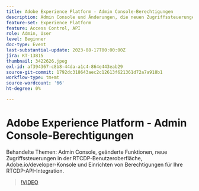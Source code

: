 ```yaml
---
title: Adobe Experience Platform - Admin Console-Berechtigungen
description: Admin Console und Änderungen, die neuen Zugriffssteuerungen in der RTCDP-Benutzeroberfläche, Adobe.io/developer-Konsole und das Einrichten von Berechtigungen für Ihre RTCDP-API-Integration.
feature-set: Experience Platform
feature: Access Control, API
role: Admin, User
level: Beginner
doc-type: Event
last-substantial-update: 2023-08-17T00:00:00Z
jira: KT-13815
thumbnail: 3422626.jpeg
exl-id: af394367-c8b8-44da-a1c4-864e443eab29
source-git-commit: 1792dc318643aec2c12613f621361d72a7a918b1
workflow-type: tm+mt
source-wordcount: '66'
ht-degree: 0%

---
```


# Adobe Experience Platform - Admin Console-Berechtigungen

Behandelte Themen: Admin Console, geänderte Funktionen, neue Zugriffssteuerungen in der RTCDP-Benutzeroberfläche, Adobe.io/developer-Konsole und Einrichten von Berechtigungen für Ihre RTCDP-API-Integration.

>[!VIDEO](https://video.tv.adobe.com/v/3422626/?learn=on)
